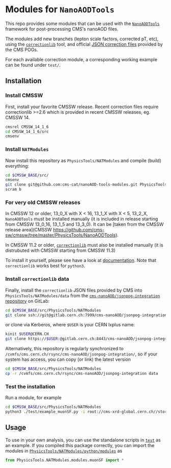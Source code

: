 # Modules for `NanoAODTools`

This repo provides some modules that can be used with the
[`NanoAODTools`](https://github.com/cms-sw/cmssw/tree/master/PhysicsTools/NanoAODTools)
framework for post-processing CMS's nanoAOD files.

The modules add new branches (lepton scale factors, corrected pT, etc), using the
[`correctionlib`](https://github.com/cms-nanoAOD/correctionlib)
tool, and official
[JSON correction files](https://gitlab.cern.ch/cms-nanoAOD/jsonpog-integration)
provided by the CMS POGs.

For each available correction module, a corresponding working example can be found under `test/`.

## Installation

### Install CMSSW
First, install your favorite CMSSW release. Recent correction files require correctionlib >=2.6 which is provided in recent CMSSW releases, eg. CMSSW 14.

```bash
cmsrel CMSSW_14_1_6
cd CMSSW_14_1_6/src
cmsenv
```

### Install `NATModules`
Now install this repository as `PhysicsTools/NATModules` and compile (build) everything:
```bash
cd $CMSSW_BASE/src/
cmsenv
git clone git@github.com:cms-cat/nanoAOD-tools-modules.git PhysicsTools/NATModules
scram b
```

### For very old CMSSW releases

In CMSSW 12 or older, 13_0_X with X < 16, 13_1_X with X < 5, 13_2_X, `NanoAODTools` must be installed manually (it is included in release starting from CMSSW 13_0_16, 13_1_5 and 13_3_0). It can be [taken from the CMSSW release area](CMSSW https://github.com/cms-sw/cmssw/tree/master/PhysicsTools/NanoAODTools).

In CMSSW 11.2 or older, [`correctionlib`](https://github.com/cms-nanoAOD/correctionlib) must also be installed manually (it is distrubuted with CMSSW starting from CMSSW 11.3)

To install it yourself, please see have a look at [documentation](https://cms-nanoaod.github.io/correctionlib/).
Note that `correctionlib` works best for `python3`.

### Install `correctionlib` data
Finally, install the `correctionlib` JSON files provided by CMS
into `PhysicsTools/NATModules/data` from the
[`cms-nanoAOD/jsonpog-integration` repository](https://gitlab.cern.ch/cms-nanoAOD/jsonpog-integration)
on GitLab:
```bash
cd $CMSSW_BASE/src/PhysicsTools/NATModules
git clone ssh://git@gitlab.cern.ch:7999/cms-nanoAOD/jsonpog-integration.git data
```
or clone via Kerberos, where `$USER` is your CERN lxplus name:
```bash
kinit $USER@CERN.CH
git clone https://$USER:@gitlab.cern.ch:8443/cms-nanoAOD/jsonpog-integration.git
```
Alternatively, this repository is regularly synchronized to `/cvmfs/cms.cern.ch/rsync/cms-nanoAOD/jsonpog-integration/`,
so if your system has access, you can copy (or link) the latest version
```bash
cd $CMSSW_BASE/src/PhysicsTools/NATModules
cp -r /cvmfs/cms.cern.ch/rsync/cms-nanoAOD/jsonpog-integration data
```


### Test the installation
Run a module, for example
```bash
cd $CMSSW_BASE/src/PhysicsTools/NATModules
python3 ./test/example_muonSF.py -i root://cms-xrd-global.cern.ch//store/mc/RunIISummer20UL16NanoAODv9/DYJetsToLL_M-50_TuneCP5_13TeV-amcatnloFXFX-pythia8/NANOAODSIM/20UL16JMENano_106X_mcRun2_asymptotic_v17-v1/2820000/11061525-9BB6-F441-9C12-4489135219B7.root
```


## Usage

To use in your own analysis, you can use the standalone scripts in [`test`](test/) as an example.
If you compiled this package correctly, you can import the modules in
[`PhysicsTools/NATModules/python/modules`](PhysicsTools/NATModules/python/modules)
as
```python
from PhysicsTools.NATModules.modules.muonSF import *
```
